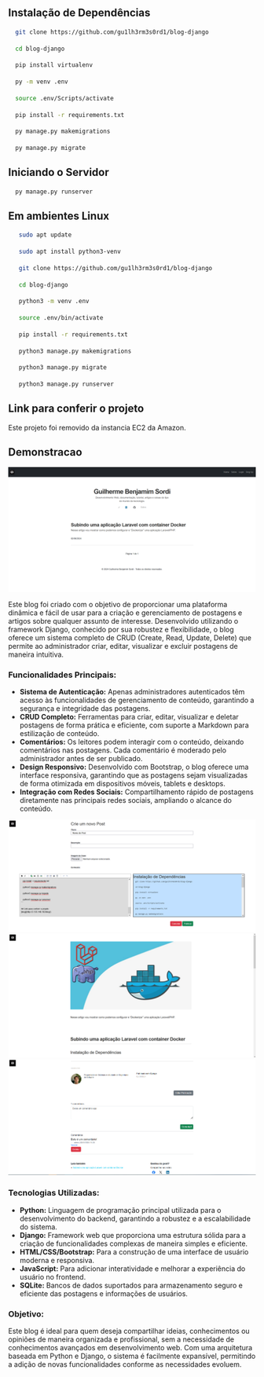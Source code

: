## Instalação de Dependências

```bash
  git clone https://github.com/gu1lh3rm3s0rd1/blog-django
  
  cd blog-django
  
  pip install virtualenv
  
  py -m venv .env
  
  source .env/Scripts/activate
  
  pip install -r requirements.txt

  py manage.py makemigrations

  py manage.py migrate
```

## Iniciando o Servidor

```bash
  py manage.py runserver
```

## Em ambientes Linux

```bash
   sudo apt update

   sudo apt install python3-venv

   git clone https://github.com/gu1lh3rm3s0rd1/blog-django

   cd blog-django

   python3 -m venv .env

   source .env/bin/activate

   pip install -r requirements.txt

   python3 manage.py makemigrations

   python3 manage.py migrate

   python3 manage.py runserver
```

## Link para conferir o projeto
Este projeto foi removido da instancia EC2 da Amazon.

## Demonstracao

![Descrição da Imagem](img_git/landing.PNG)

Este blog foi criado com o objetivo de proporcionar uma plataforma dinâmica e fácil de usar para a criação e gerenciamento de postagens e artigos sobre qualquer assunto de interesse. Desenvolvido utilizando o framework Django, conhecido por sua robustez e flexibilidade, o blog oferece um sistema completo de CRUD (Create, Read, Update, Delete) que permite ao administrador criar, editar, visualizar e excluir postagens de maneira intuitiva.

### **Funcionalidades Principais:**

- **Sistema de Autenticação:** Apenas administradores autenticados têm acesso às funcionalidades de gerenciamento de conteúdo, garantindo a segurança e integridade das postagens.
- **CRUD Completo:** Ferramentas para criar, editar, visualizar e deletar postagens de forma prática e eficiente, com suporte a Markdown para estilização de conteúdo.
- **Comentários:** Os leitores podem interagir com o conteúdo, deixando comentários nas postagens. Cada comentário é moderado pelo administrador antes de ser publicado.
- **Design Responsivo:** Desenvolvido com Bootstrap, o blog oferece uma interface responsiva, garantindo que as postagens sejam visualizadas de forma otimizada em dispositivos móveis, tablets e desktops.
- **Integração com Redes Sociais:** Compartilhamento rápido de postagens diretamente nas principais redes sociais, ampliando o alcance do conteúdo.

![Descrição da Imagem](img_git/edit_create.PNG)
![Descrição da Imagem](img_git/Capturar.PNG)
![Descrição da Imagem](img_git/comments.PNG)

### **Tecnologias Utilizadas:**

- **Python:** Linguagem de programação principal utilizada para o desenvolvimento do backend, garantindo a robustez e a escalabilidade do sistema.
- **Django:** Framework web que proporciona uma estrutura sólida para a criação de funcionalidades complexas de maneira simples e eficiente.
- **HTML/CSS/Bootstrap:** Para a construção de uma interface de usuário moderna e responsiva.
- **JavaScript:** Para adicionar interatividade e melhorar a experiência do usuário no frontend.
- **SQLite:** Bancos de dados suportados para armazenamento seguro e eficiente das postagens e informações de usuários.

### **Objetivo:**

Este blog é ideal para quem deseja compartilhar ideias, conhecimentos ou opiniões de maneira organizada e profissional, sem a necessidade de conhecimentos avançados em desenvolvimento web. Com uma arquitetura baseada em Python e Django, o sistema é facilmente expansível, permitindo a adição de novas funcionalidades conforme as necessidades evoluem.